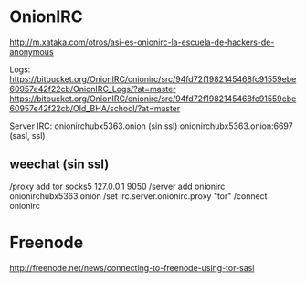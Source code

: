 # OnionIRC

http://m.xataka.com/otros/asi-es-onionirc-la-escuela-de-hackers-de-anonymous

Logs:
https://bitbucket.org/OnionIRC/onionirc/src/94fd72f1982145468fc91559ebe60957e42f22cb/OnionIRC_Logs/?at=master
https://bitbucket.org/OnionIRC/onionirc/src/94fd72f1982145468fc91559ebe60957e42f22cb/Old_BHA/school/?at=master

Server IRC:
onionirchubx5363.onion (sin ssl)
onionirchubx5363.onion:6697 (sasl, ssl)

## weechat (sin ssl)
/proxy add tor socks5 127.0.0.1 9050
/server add onionirc onionirchubx5363.onion
/set irc.server.onionirc.proxy "tor"
/connect onionirc



# Freenode
http://freenode.net/news/connecting-to-freenode-using-tor-sasl
